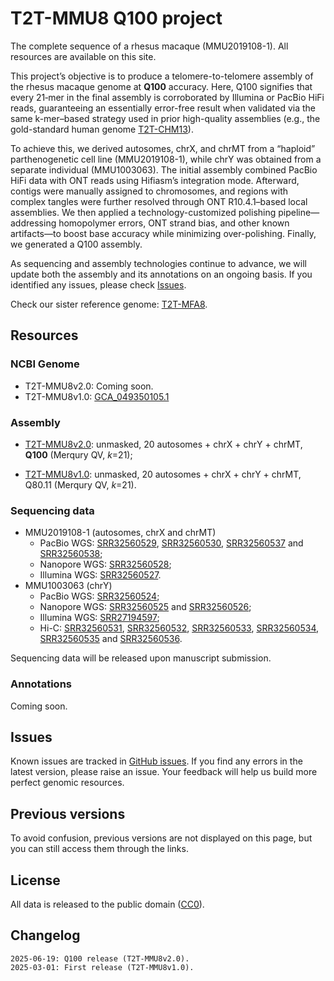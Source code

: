 # T2T-MMU8 Q100 project

The complete sequence of a rhesus macaque (MMU2019108-1). All resources are available on this site.

This project’s objective is to produce a telomere-to-telomere assembly of the rhesus macaque genome at **Q100** accuracy. Here, Q100 signifies that every 21‑mer in the final assembly is corroborated by Illumina or PacBio HiFi reads, guaranteeing an essentially error-free result when validated via the same k-mer–based strategy used in prior high-quality assemblies (e.g., the gold-standard human genome [T2T-CHM13](https://www.science.org/doi/10.1126/science.abj6987)).

To achieve this, we derived autosomes, chrX, and chrMT from a “haploid” parthenogenetic cell line (MMU2019108-1), while chrY was obtained from a separate individual (MMU1003063). The initial assembly combined PacBio HiFi data with ONT reads using Hifiasm’s integration mode. Afterward, contigs were manually assigned to chromosomes, and regions with complex tangles were further resolved through ONT R10.4.1–based local assemblies. We then applied a technology-customized polishing pipeline—addressing homopolymer errors, ONT strand bias, and other known artifacts—to boost base accuracy while minimizing over-polishing. Finally, we generated a Q100 assembly.

As sequencing and assembly technologies continue to advance, we will update both the assembly and its annotations on an ongoing basis. If you identified any issues, please check [Issues](https://github.com/zhang-shilong/T2T-MMU8?tab=readme-ov-file#issues).

Check our sister reference genome: [T2T-MFA8](https://github.com/zhang-shilong/T2T-MFA8).

## Resources

### NCBI Genome

- T2T-MMU8v2.0: Coming soon.
- T2T-MMU8v1.0: [GCA_049350105.1](https://www.ncbi.nlm.nih.gov/datasets/genome/GCA_049350105.1/)

### Assembly

- [T2T-MMU8v2.0](https://synplotter.sjtu.edu.cn/disk2/T2T-MMU8/v1.0/T2T-MMU8.v2.0.fasta.gz): unmasked, 20 autosomes + chrX + chrY + chrMT, **Q100** (Merqury QV, _k_=21);

- [T2T-MMU8v1.0](https://synplotter.sjtu.edu.cn/disk2/T2T-MMU8/v1.0/T2T-MMU8.v1.0.fasta.gz): unmasked, 20 autosomes + chrX + chrY + chrMT, Q80.11 (Merqury QV, _k_=21).

### Sequencing data

- MMU2019108-1 (autosomes, chrX and chrMT)
  - PacBio WGS: [SRR32560529](https://www.ncbi.nlm.nih.gov/sra/?term=SRR32560529), [SRR32560530](https://www.ncbi.nlm.nih.gov/sra/?term=SRR32560530), [SRR32560537](https://www.ncbi.nlm.nih.gov/sra/?term=SRR32560537) and [SRR32560538](https://www.ncbi.nlm.nih.gov/sra/?term=SRR32560538);
  - Nanopore WGS: [SRR32560528](https://www.ncbi.nlm.nih.gov/sra/?term=SRR32560528);
  - Illumina WGS: [SRR32560527](https://www.ncbi.nlm.nih.gov/sra/?term=SRR32560527).
- MMU1003063 (chrY)
  - PacBio WGS: [SRR32560524](https://www.ncbi.nlm.nih.gov/sra/?term=SRR32560524);
  - Nanopore WGS: [SRR32560525](https://www.ncbi.nlm.nih.gov/sra/?term=SRR32560525) and [SRR32560526](https://www.ncbi.nlm.nih.gov/sra/?term=SRR32560526);
  - Illumina WGS: [SRR27194597](https://www.ncbi.nlm.nih.gov/sra/?term=SRR27194597);
  - Hi-C: [SRR32560531](https://www.ncbi.nlm.nih.gov/sra/?term=SRR32560531), [SRR32560532](https://www.ncbi.nlm.nih.gov/sra/?term=SRR32560532), [SRR32560533](https://www.ncbi.nlm.nih.gov/sra/?term=SRR32560533), [SRR32560534](https://www.ncbi.nlm.nih.gov/sra/?term=SRR32560534), [SRR32560535](https://www.ncbi.nlm.nih.gov/sra/?term=SRR32560535) and [SRR32560536](https://www.ncbi.nlm.nih.gov/sra/?term=SRR32560536).

Sequencing data will be released upon manuscript submission.

### Annotations

Coming soon.

## Issues

Known issues are tracked in [GitHub issues](https://github.com/zhang-shilong/T2T-MMU8/issues). If you find any errors in the latest version, please raise an issue. Your feedback will help us build more perfect genomic resources.

## Previous versions

To avoid confusion, previous versions are not displayed on this page, but you can still access them through the links.

## License

All data is released to the public domain ([CC0](https://creativecommons.org/publicdomain/zero/1.0/)).

## Changelog

```
2025-06-19: Q100 release (T2T-MMU8v2.0).
2025-03-01: First release (T2T-MMU8v1.0).
```
